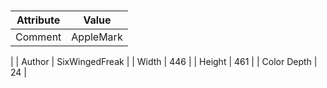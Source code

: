 # 
| Attribute | Value |
| ---  | ---     |
| Comment | AppleMark
 |
| Author | SixWingedFreak |
| Width | 446 |
| Height | 461 |
| Color Depth | 24 |
